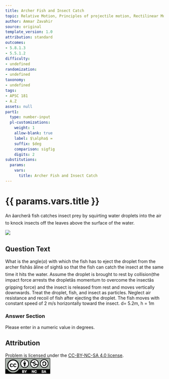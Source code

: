 ```yaml
---
title: Archer Fish and Insect Catch
topic: Relative Motion, Principles of projectile motion, Rectilinear Motion
author: Ammar Zavahir
source: original
template_version: 1.0
attribution: standard
outcomes:
- 5.8.1.3
- 5.5.1.2
difficulty:
- undefined
randomization:
- undefined
taxonomy:
- undefined
tags:
- APSC 181
- A.Z
assets: null
part1:
  type: number-input
  pl-customizations:
    weight: 1
    allow-blank: true
    label: $\alpha$ =
    suffix: $deg
    comparison: sigfig
    digits: 2
substitutions:
  params:
    vars:
      title: Archer Fish and Insect Catch
---
```

# {{ params.vars.title }}
An âarcherâ fish catches insect prey by squirting water droplets into the air to knock insects off the leaves above the surface of the water.

<img src="fish.png" width=400>

## Question Text

What is the angle($\alpha$) with which the fish has to eject the droplet from the archer fishâs âline of sightâ so that the fish can catch the insect at the same time it hits the water. Assume the droplet is brought to rest by collision(the impact force arrests the dropletâs momentum to overcome the insectâs gripping force) and the insect is released from rest and moves vertically downwards. Treat the droplet, fish, and insect as particles. Neglect air resistance and recoil of fish after ejecting the droplet.
The fish moves with constant speed of 2 m/s horizontally toward the insect.
d= 5.2m, h = 1m

### Answer Section

Please enter in a numeric value in degrees.

## Attribution

Problem is licensed under the [CC-BY-NC-SA 4.0 license](https://creativecommons.org/licenses/by-nc-sa/4.0/).<br> ![The Creative Commons 4.0 license requiring attribution-BY, non-commercial-NC, and share-alike-SA license.](https://raw.githubusercontent.com/firasm/bits/master/by-nc-sa.png)